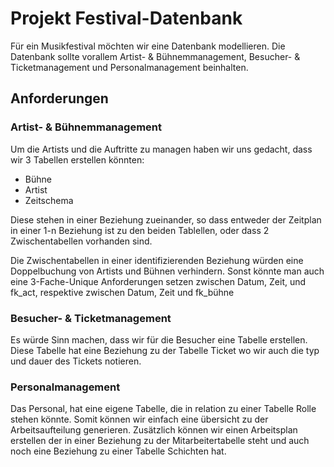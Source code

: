 # Projekt Festival-Datenbank

Für ein Musikfestival möchten wir eine Datenbank modellieren. Die Datenbank sollte vorallem  Artist- & Bühnemmanagement, Besucher- & Ticketmanagement und Personalmanagement beinhalten.

## Anforderungen


### Artist- & Bühnemmanagement

Um die Artists und die Auftritte zu managen haben wir uns gedacht, dass wir 3 Tabellen erstellen könnten:

- Bühne
- Artist
- Zeitschema

Diese stehen in einer Beziehung zueinander, so dass entweder der Zeitplan in einer 1-n Beziehung ist zu den beiden Tablellen, oder dass 2 Zwischentabellen vorhanden sind.

Die Zwischentabellen in einer identifizierenden Beziehung würden eine Doppelbuchung von Artists und Bühnen verhindern.
Sonst könnte man auch eine 3-Fache-Unique Anforderungen setzen zwischen Datum, Zeit, und fk_act, respektive zwischen Datum, Zeit und fk_bühne

### Besucher- & Ticketmanagement

Es würde Sinn machen, dass wir für die Besucher eine Tabelle erstellen. Diese Tabelle hat eine Beziehung zu der Tabelle Ticket wo wir auch die typ und dauer des Tickets notieren.

### Personalmanagement

Das Personal, hat eine eigene Tabelle, die in relation zu einer Tabelle Rolle stehen könnte. Somit können wir einfach eine übersicht zu der Arbeitsaufteilung generieren. Zusätzlich können wir einen Arbeitsplan erstellen der in einer Beziehung zu der Mitarbeitertabelle steht und auch noch eine Beziehung zu einer Tabelle Schichten hat.


